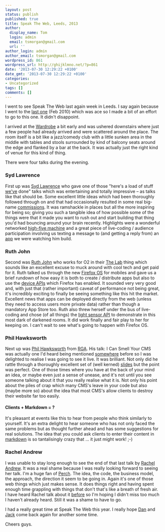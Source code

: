 ```yaml
---
layout: post
status: publish
published: true
title: Speak The Web, Leeds, 2013
author:
  display_name: Tom
  login: admin
  email: tsmorgan@gmail.com
  url: ''
author_login: admin
author_email: tsmorgan@gmail.com
wordpress_id: 861
wordpress_url: http://ghijklmno.net/?p=861
date: '2013-07-30 12:29:22 +0100'
date_gmt: '2013-07-30 12:29:22 +0100'
categories:
- Uncategorized
tags: []
comments: []
---
```

<p>I went to see Speak The Web last again week in Leeds. I say again because I went to the <a href="http://speaktheweb.org/leeds/">last one</a> (Feb 2010) which was ace so I made a bit of an effort to go to this one. It didn't disappoint.</p>
<!-- more -->
<p>I arrived at the <a href="http://www.thewardrobe.co.uk/">Wardrobe</a> a bit early and was ushered downstairs where just a few people had already arrived and were scattered around the place. The room itself is a bit like a jazz/comedy club with a little sunken area in the middle with tables and stools surrounded by kind of balcony seats around the edge and flanked by a bar at the back. It was actually just the right kind of venue for this kind of thing.</p>

<p>There were four talks during the evening.</p>

<h3>Syd Lawrence</h3>
First up was <a href="https://twitter.com/sydlawrence">Syd Lawrence</a> who gave one of those "here's a load of stuff <a href="http://wemakeawesomesh.it/">we've</a> done" talks which was entertaining and totally impressive &ndash; as talks like that should be. Some excellent little ideas which had been thoroughly followed through on and that had occasionally resulted in some real big-name <a href="http://wemakeawesomesh.it/make/web">commissions</a>. It was ramshackle in places but all the more inspiring for being so; giving you such a tangible idea of how possible some of the things were that it made you want to rush out and start building that thing you'd had bouncing around your brain recently. Highlights were a wonderful networked <a href="https://vimeo.com/70373848">high-five machine</a> and a great piece of live-coding / audience participation involving us texting a message to (and getting a reply from) an <a href="http://www.twilio.com/">app</a> we were watching him build.</p>

<h3>Ruth John</h3>
Second was&nbsp;<a href="https://twitter.com/Rumyra">Ruth John</a> who works for O2 in their <a href="https://thelab.o2.com/">The Lab</a> thing which sounds like an excellent excuse to muck around with cool tech and get paid for it. Ruth talked us through the new <a href="https://developer.mozilla.org/en/docs/Mozilla/Firefox_OS">Firefox OS</a> for mobiles and gave us a brief rundown of how easy it is both to create / distribute apps but also to use the <a href="https://developer.mozilla.org/en-US/docs/Web/Apps/Reference#Firefox_OS_device_APIs">device APIs</a> which Firefox has enabled. It sounded very very good and, with just that (rather important) caveat of performance not being great, it's incredibly exciting to finally be seeing something like this hit the market. Excellent news that apps can be deployed directly from the web (unless they need to access users more private data) rather than though a mandatory App Store too. Ruth also threw herself under the bus of live-coding and chose (of all things) the <a href="https://developer.mozilla.org/en-US/docs/Web/API/DeviceLightEvent">light sensor API</a> to demonstrate in this most dark of darkened rooms. It did work finally and fair play to her for keeping on. I can't wait to see what's going to happen with Firefox OS.</p>

<h3>Phil Hawksworth</h3>
Next up was&nbsp;<a href="https://twitter.com/philhawksworth">Phil Hawksworth</a> from <a href="http://www.rga.com/">RGA</a>. His talk: I Can Smell Your CMS was actually one I'd heard being mentioned <a href="http://unfinished.bz/24">somewhere</a> before so I was delighted to realise I was going to see it live. It was brilliant. Not only did he rattle through a thoroughly excellent set of (well kerned) <a href="https://speakerdeck.com/philhawksworth/i-can-smell-your-cms">slides</a> but the point was perfect. One of those times where you have at the back of your mind an idea, or maybe even just a sense of unease, and it's not until you see someone talking about it that you really realise what it is. Not only his point about the piles of crap which many CMS's leave in your code but also (maybe more so) about the idea that most CMS's allow clients to destroy their website far too easily.</p>

<h4>Clients + Markdown = ?</h4>
It's pleasant at events like this to hear from people who think similarly to yourself. It's an extra delight to hear someone who has not only faced the same problems but as thought further ahead and has some suggestions for real solutions. The idea that you could ask clients to enter their content in <a href="http://daringfireball.net/projects/markdown/">markdown</a> is so tantalisingly crazy that ... it just might work! ;-)</p>

<h3>Rachel Andrew</h3>
I was unable to stay long enough to see the end of that last talk by <a href="https://twitter.com/rachelandrew">Rachel Andrew</a>. It was a real shame because I was really looking forward to seeing her talk. I'm a huge fan of <a href="http://grabaperch.com/">Perch</a>. The idea, the code, the business model, the approach, the direction it seem to be going in. Again it's one of those web things which just makes sense. It does things right and having spent enough time grappling with things that don't that's like a breath of fresh air. I have heard Rachel talk about it <a href="http://unfinished.bz/5">before</a> so I'm hoping I didn't miss too much I haven't already heard. Still it was a shame to have to go.</p>

<p>I had a really great time at Speak The Web this year. I really hope <a href="https://twitter.com/hereinthehive">Dan</a> and <a href="https://twitter.com/madebysheppard">Jack</a> come back again for another some time.</p>

<p>Cheers guys.</p>

